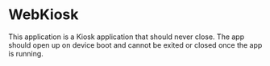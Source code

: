 # WebKiosk

This application is a Kiosk application that should never close. 
The app should open up on device boot and cannot be exited or closed once the app is running.

